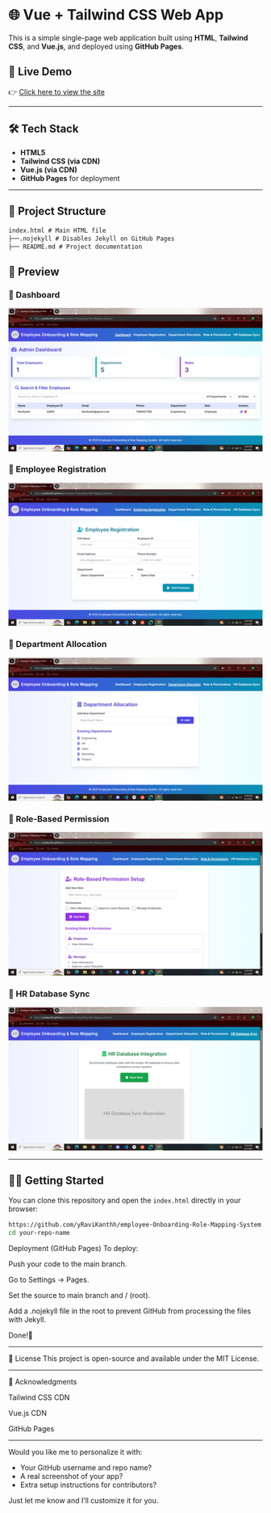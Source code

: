 # 🌐 Vue + Tailwind CSS Web App

This is a simple single-page web application built using **HTML**, **Tailwind CSS**, and **Vue.js**, and deployed using **GitHub Pages**.

## 🚀 Live Demo

👉 [Click here to view the site](https://yravikanthh.github.io/employee-Onboarding-Role-Mapping-System/)  


---

## 🛠 Tech Stack

- **HTML5**
- **Tailwind CSS (via CDN)**
- **Vue.js (via CDN)**
- **GitHub Pages** for deployment

---

## 📁 Project Structure

```
index.html # Main HTML file
├──.nojekyll # Disables Jekyll on GitHub Pages
├── README.md # Project documentation

```
## 📸 Preview

### 🔹 Dashboard
![Dashboard](https://raw.githubusercontent.com/yRaviKanthh/employee-Onboarding-Role-Mapping-System/main/Screenshots/Dashboard.png)

### 🔹 Employee Registration
![Employee Registration](https://raw.githubusercontent.com/yRaviKanthh/employee-Onboarding-Role-Mapping-System/main/Screenshots/Employee%20Registration.png)

### 🔹 Department Allocation
![Department Allocation](https://raw.githubusercontent.com/yRaviKanthh/employee-Onboarding-Role-Mapping-System/main/Screenshots/Department%20Allocation.png)

### 🔹 Role-Based Permission
![Role-Based Permission](https://raw.githubusercontent.com/yRaviKanthh/employee-Onboarding-Role-Mapping-System/main/Screenshots/Role%20Based%20Permission.png)

### 🔹 HR Database Sync
![HR Database Sync](https://raw.githubusercontent.com/yRaviKanthh/employee-Onboarding-Role-Mapping-System/main/Screenshots/HR%20Database%20sync.png)

---

## 🧑‍💻 Getting Started

You can clone this repository and open the `index.html` directly in your browser:

```bash
https://github.com/yRaviKanthh/employee-Onboarding-Role-Mapping-System.git
cd your-repo-name
```

Deployment (GitHub Pages)
To deploy:

Push your code to the main branch.

Go to Settings → Pages.

Set the source to main branch and / (root).

Add a .nojekyll file in the root to prevent GitHub from processing the files with Jekyll.

Done!🎉

---
 📜 License
This project is open-source and available under the MIT License.

---
🙌 Acknowledgments

Tailwind CSS CDN

Vue.js CDN

GitHub Pages

---

Would you like me to personalize it with:
- Your GitHub username and repo name?
- A real screenshot of your app?
- Extra setup instructions for contributors?

Just let me know and I’ll customize it for you.
